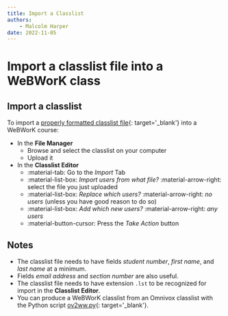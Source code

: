 ```yaml
---
title: Import a Classlist
authors:
    - Malcolm Harper
date: 2022-11-05
---
```


# Import a classlist file into a WeBWorK class

## Import a classlist

To import a [properly formatted classlist file](https://webwork.maa.org/wiki/Classlist_Files){: target='_blank'}
into a WeBWorK course:

* In the **File Manager**
    + Browse and select the classlist on your computer
    + Upload it
* In the **Classlist Editor**
    + :material-tab: Go to the _Import_ Tab
    + :material-list-box: _Import users from what file?_ :material-arrow-right: select the file you just uploaded
    + :material-list-box: _Replace which users?_ :material-arrow-right: _no users_ (unless you have good reason to do so)
    + :material-list-box: _Add which new users?_ :material-arrow-right: _any users_
    + :material-button-cursor: Press the _Take Action_ button

## Notes

* The classlist file needs to have fields _student number_, _first name_, and _last name_ at a minimum.
* Fields _email address_ and _section number_ are also useful.
* The classlist file needs to have extension `.lst` to be recognized for import in the **Classlist Editor**.
* You can produce a WeBWorK classlist from an Omnivox classlist with
the Python script [ov2ww.py](https://github.com/maharper/webwork-tools/tree/main/ov2ww){: target='_blank'}.
